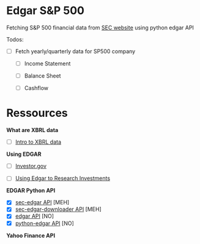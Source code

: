 # Edgar S&P 500

Fetching S&P 500 financial data from [SEC website](https://www.sec.gov/edgar/searchedgar/companysearch.html) using python edgar API

Todos:
- [ ] Fetch yearly/quarterly data for SP500 company
    - [ ] Income Statement
    - [ ] Balance Sheet
    - [ ] Cashflow


# Ressources

**What are XBRL data**

- [ ] [Intro to XBRL data](https://www.xbrl.org/the-standard/what/an-introduction-to-xbrl/)



**Using EDGAR**

- [ ] [Investor.gov](https://www.investor.gov/)
- [ ] [Using Edgar to Research Investments](https://www.investor.gov/introduction-investing/getting-started/researching-investments/using-edgar-research-investments)


**EDGAR Python API**

- [X] [sec-edgar API](https://github.com/sec-edgar/sec-edgar) [MEH]
- [X] [sec-edgar-downloader API](https://sec-edgar-downloader.readthedocs.io/en/latest/) [MEH]
- [X] [edgar API](https://pypi.org/project/edgar/) [NO]
- [X] [python-edgar API](https://pypi.org/project/python-edgar/) [NO]

**Yahoo Finance API**





